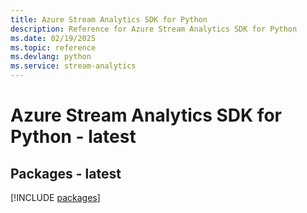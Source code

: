 ```yaml
---
title: Azure Stream Analytics SDK for Python
description: Reference for Azure Stream Analytics SDK for Python
ms.date: 02/19/2025
ms.topic: reference
ms.devlang: python
ms.service: stream-analytics
---
```

# Azure Stream Analytics SDK for Python - latest
## Packages - latest
[!INCLUDE [packages](stream-analytics-index.md)]